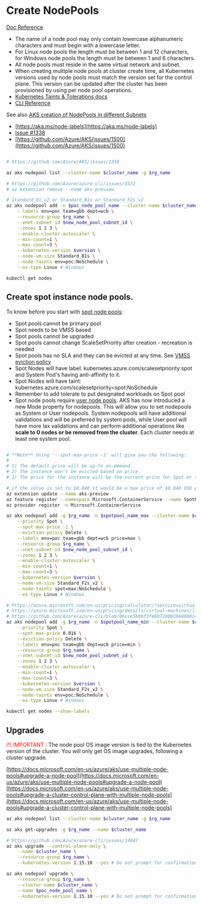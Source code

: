 # Create NodePools

[Doc Reference](https://docs.microsoft.com/en-us/azure/aks/use-multiple-node-pools)

- The name of a node pool may only contain lowercase alphanumeric characters and must begin with a lowercase letter. 
- For Linux node pools the length must be between 1 and 12 characters, for Windows node pools the length must be between 1 and 6 characters.
- All node pools must reside in the same virtual network and subnet.
- When creating multiple node pools at cluster create time, all Kubernetes versions used by node pools must match the version set for the control plane. This version can be updated after the cluster has been provisioned by using per node pool operations.
- [Kubernetes Taints & Tolerations docs](https://kubernetes.io/docs/concepts/configuration/taint-and-toleration)
- [CLI Reference](https://docs.microsoft.com/en-us/cli/azure/aks/nodepool?view=azure-cli-latest#az-aks-nodepool-add)


See also [AKS creation of NodePools in different Subnets](https://docs.microsoft.com/en-us/azure/aks/use-multiple-node-pools#add-a-node-pool-with-a-unique-subnet-preview)
- [https://aka.ms/node-labels](https://aka.ms/node-labels)
- [Issue #1338](https://github.com/Azure/AKS/issues/1338) 
- [https://github.com/Azure/AKS/issues/1500](https://github.com/Azure/AKS/issues/1500)

```sh

# https://github.com/Azure/AKS/issues/1338

az aks nodepool list --cluster-name $cluster_name -g $rg_name

# https://github.com/Azure/azure-cli/issues/8572
# az extension remove --name aks-preview

# Standard_D1_v2 or Standard_B1s or Standard_F2s_v2
az aks nodepool add -n $poc_node_pool_name --cluster-name $cluster_name \
    --labels env=poc team=gbb dept=wcb \
    --resource-group $rg_name \
    --vnet-subnet-id $new_node_pool_subnet_id \
    --zones 1 2 3 \
    --enable-cluster-autoscaler \
    --min-count=1 \
    --max-count=3 \
    --kubernetes-version $version \
    --node-vm-size Standard_B1s \
    --node-taints env=poc:NoSchedule \
    --os-type Linux # Windows

kubectl get nodes

```

## Create spot instance node pools.

To know before you start with [spot node pools](https://docs.microsoft.com/en-us/azure/aks/spot-node-pool):

- Spot pools cannot be primary pool
- Spot needs to be VMSS based
- Spot pools cannot be upgraded
- Spot pools cannot change ScaleSetPriority after creation - recreation is needed
- Spot pools has no SLA and they can be evicted at any time. See [VMSS eviction policy](https://docs.microsoft.com/en-us/azure/virtual-machine-scale-sets/use-spot#eviction-policy)
- Spot Nodes will have label: kubernetes.azure.com/scalesetpriority:spot  and System Pod's having anti-affinity to it.
- Spot Nodes will have taint: kubernetes.azure.com/scalesetpriority=spot:NoSchedule
- Remember to add tolerate to put designated workloads on Spot pool
- Spot node pools require [user node pools](https://aka.ms/aks/nodepool/mode). AKS has now introduced a new Mode property for nodepools. This will allow you to set nodepools as System or User nodepools. System nodepools will have additional validations and will be preferred by system pods, while User pool will have more lax validations and can perform additional operations like **scale to 0 nodes or be removed from the cluster**. Each cluster needs at least one system pool.

```sh

# **Note** Using '--spot-max-price -1' will give you the following:
#
# 1) The default price will be up-to on-demand.
# 2) The instance won't be evicted based on price.
# 3) The price for the instance will be the current price for Spot or the price for a standard instance, which ever is less, as long as there is capacity and quota available.

# if the value is set to $0.846 it would be a max price of $0.846 USD per hour.
az extension update --name aks-preview
az feature register --namespace Microsoft.ContainerService --name SpotPoolPreview
az provider register -n Microsoft.ContainerService

az aks nodepool add -g $rg_name -n $spotpool_name_max --cluster-name $cluster_name --mode user \
    --priority Spot \
    --spot-max-price -1 \
    --eviction-policy Delete \
    --labels env=poc team=gbb dept=wcb price=max \
    --resource-group $rg_name \
    --vnet-subnet-id $new_node_pool_subnet_id \
    --zones 1 2 3 \
    --enable-cluster-autoscaler \
    --min-count=1 \
    --max-count=3 \
    --kubernetes-version $version \
    --node-vm-size Standard_F2s_v2 \
    --node-taints spot=max:NoSchedule \
    --os-type Linux # Windows

# https://azure.microsoft.com/en-us/pricing/calculator/?service=virtual-machines
# https://azure.microsoft.com/en-us/pricing/details/virtual-machines/linux/#f-series
# https://github.com/Azure/azure-cli/blob/06cce5b0bf3fe807280b59600001c8213390745c/src/azure-cli/azure/cli/command_modules/acs/custom.py#L3140
az aks nodepool add -g $rg_name -n $spotpool_name_min --cluster-name $cluster_name --mode user \
    --priority Spot \
    --spot-max-price 0.016 \
    --eviction-policy Delete \
    --labels env=poc team=gbb dept=wcb price=min \
    --resource-group $rg_name \
    --vnet-subnet-id $new_node_pool_subnet_id \
    --zones 1 2 3 \
    --enable-cluster-autoscaler \
    --min-count=1 \
    --max-count=3 \
    --kubernetes-version $version \
    --node-vm-size Standard_F2s_v2 \
    --node-taints env=poc:NoSchedule \
    --os-type Linux # Windows

kubectl get nodes --show-labels


```

## Upgrades

<span style="color:red">/!\ IMPORTANT </span> : The node pool OS image version is tied to the Kubernetes version of the cluster. You will only get OS image upgrades, following a cluster upgrade.

[https://docs.microsoft.com/en-us/azure/aks/use-multiple-node-pools#upgrade-a-node-pool](https://docs.microsoft.com/en-us/azure/aks/use-multiple-node-pools#upgrade-a-node-pool)
[https://docs.microsoft.com/en-us/azure/aks/use-multiple-node-pools#upgrade-a-cluster-control-plane-with-multiple-node-pools](https://docs.microsoft.com/en-us/azure/aks/use-multiple-node-pools#upgrade-a-cluster-control-plane-with-multiple-node-pools)
```sh
az aks nodepool list --cluster-name $cluster_name -g $rg_name

az aks get-upgrades -g $rg_name --name $cluster_name

# https://github.com/Azure/azure-cli/issues/14047
az aks upgrade --control-plane-only \
    --name $cluster_name \
    --resource-group $rg_name \
    --kubernetes-version 1.15.10 --yes # Do not prompt for confirmation

az aks nodepool upgrade \
    --resource-group $rg_name \
    --cluster-name $cluster_name \
    --name $poc_node_pool_name \
    --kubernetes-version 1.15.10 --yes # Do not prompt for confirmation


```
